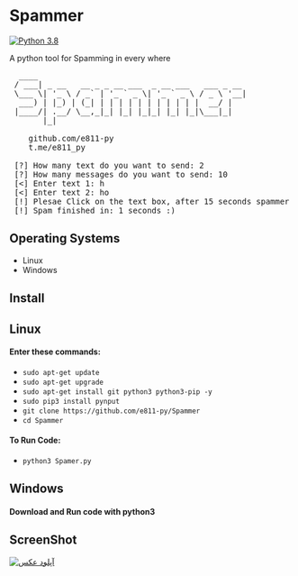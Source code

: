 # Spammer
[![Python 3.8](https://img.shields.io/badge/Python-3.8-yellow.svg)](http://www.python.org/download/) 

A python tool for Spamming in every where

<pre>
  ____                                            
 / ___| _ __   __ _ _ __ ___  _ __ ___   ___ _ __ 
 \___ \| '_ \ / _` | '_ ` _ \| '_ ` _ \ / _ \ '__|
  ___) | |_) | (_| | | | | | | | | | | |  __/ |   
 |____/| .__/ \__,_|_| |_| |_|_| |_| |_|\___|_|   
       |_|    

	github.com/e811-py
	t.me/e811_py

 [?] How many text do you want to send: 2
 [?] How many messages do you want to send: 10
 [<] Enter text 1: h
 [<] Enter text 2: ho
 [!] Plesae Click on the text box, after 15 seconds spammer will start.
 [!] Spam finished in: 1 seconds :)
</pre>
## Operating Systems
 - Linux
 - Windows
## Install
<p><h2>Linux</h2></p>
<p><h4>Enter these commands:</h4></p>
<ul>
  <li><code>sudo apt-get update</code></li>
  <li><code>sudo apt-get upgrade</code></li>
  <li><code>sudo apt-get install git python3 python3-pip -y</code></li>
  <li><code>sudo pip3 install pynput</code></li>
  <li><code>git clone https://github.com/e811-py/Spammer</code></li>
  <li><code>cd Spammer</code></li>
</ul>
<p><h4>To Run Code:</h4></p>
<ul>
	<li><code>python3 Spamer.py</code></li>
</ul>
<p><h2>Windows</h2></p>
<p><h4>Download and Run code with python3</h4></p>
<p><h2>ScreenShot</h2></p>
<p><a href="https://uupload.ir/view/gfjq_screenshot_from_2020-11-05_21-56-41.png" target="_blank"><img src="https://uupload.ir/files/gfjq_screenshot_from_2020-11-05_21-56-41_thumb.png" border="0" alt="آپلود عکس" /></a></p>
